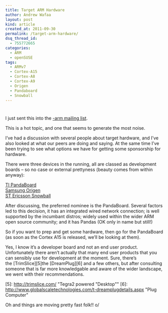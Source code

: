 ```yaml
---
title: Target ARM Hardware
author: Andrew Wafaa
layout: post
kind: article
created_at: 2011-09-30
permalink: /target-arm-hardware/
dsq_thread_id:
  - 755772665
categories:
  - ARM
  - openSUSE
tags:
  - ARMv7
  - Cortex-A15
  - Cortex-A8
  - Cortex-A9
  - Origen
  - Pandaboard
  - Snowball
---
```

# 

I just sent this into the [-arm mailing list][1].

 [1]: http://lists.opensuse.org/opensuse-arm "openSUSE ARM Mailing list"

This is a hot topic, and one that seems to generate the most noise.

I’ve had a discussion with several people about target hardware, and I’ve also looked at what our peers are doing and saying. At the same time I’ve been trying to see what options we have for getting some sponsorship for hardware.

There were three devices in the running, all are classed as development boards – so no case or external prettyness (beauty comes from within anyway):

[TI PandaBoard][2]  
[Samsung Origen][3]  
[ST Ericsson Snowball][4]

 [2]: http://www.pandaboard.org/ "TI's PanadaBoard"
 [3]: http://www.origenboard.org/ "Samsung's Origen Board"
 [4]: http://www.igloocommunity.org/ "ST Ericsson's Snowball Board"

After discussing, the preferred nominee is the PandaBoard. Several factors led to this decision, it has an integrated wired network connection; is well supported by the incumbant distros; widely used within the wider ARM open source community; and it has Pandas (OK only in name but still!)

So if you want to prep and get some hardware, then go for the PandaBoard (as soon as the Cortex A15 is released, we’ll be looking at them).

Yes, I know it’s a developer board and not an end user product. Unfortunately there aren’t actually that many end user products that you can sensibly use for development at the moment. Sure, there’s the [TrimSlice][5]the [DreamPlug][6] and a few others, but after consulting someone that is far more knowledgable and aware of the wider landscape, we went with their recommendations.

 [5]: http://trimslice.com/ "Tegra2 powered "Desktop""
 [6]: http://www.globalscaletechnologies.com/t-dreamplugdetails.aspx "Plug Computer"

Oh and things are moving pretty fast folk!! o/
